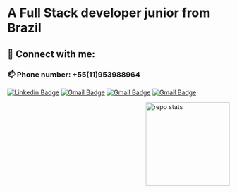 # A Full Stack developer junior from Brazil

## 🤝 Connect with me:
### 📫 Phone number: +55(11)953988964

[![Linkedin Badge](https://img.shields.io/badge/LinkedIn-0077B5?style=for-the-badge&logo=linkedin&logoColor=white)](https://linkedin.com/in/felipe-creator/)
[![Gmail Badge](https://img.shields.io/badge/Gmail-D14836?style=for-the-badge&logo=gmail&logoColor=white)](mailto:felipesscreator@gmail.com)
[![Gmail Badge](https://img.shields.io/badge/Phone-25D366?style=for-the-badge&logo=whatsapp&logoColor=white)](tel:+55(11)953988964)
[![Gmail Badge](https://img.shields.io/badge/Discord-7289DA?style=for-the-badge&logo=discord&logoColor=white)](https://discord.gg/#2327)

  <img 
    align="right"
    src="https://github-readme-stats.vercel.app/api/top-langs/?username=feelpe&count_private=true&langs_count=8&show_icons=true&theme=panda&layout=compact" 
    alt="repo stats" 
    height="190em"
  />
